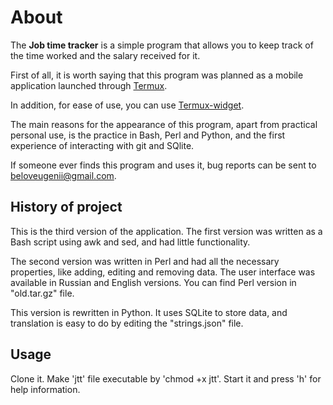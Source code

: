 # About

The **Job time tracker** is a simple program that allows you to keep track of the time worked and the salary received for it.  

First of all, it is worth saying that this program was planned as a mobile application launched through [Termux]( https://github.com/termux ).  

In addition, for ease of use, you can use [Termux-widget](https://github.com/termux/termux-widget).  

The main reasons for the appearance of this program, apart from practical personal use, is the practice in Bash, Perl and Python, and the first experience of interacting with git and SQlite.

If someone ever finds this program and uses it, bug reports can be sent to beloveugenii@gmail.com.  

## History of project  

This is the third version of the application. The first version was written as a Bash script using awk and sed, and had little functionality. 

The second version was written in Perl and had all the necessary properties, like adding, editing and removing data. The user interface was available in Russian and English versions. You can find Perl version in "old.tar.gz" file. 

This version is rewritten in Python. It uses SQLite to store data, and translation is easy to do by editing the "strings.json" file.

## Usage

Clone it. Make 'jtt' file executable by 'chmod +x jtt'. Start it and press 'h' for help information.
